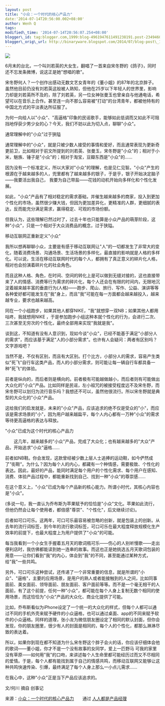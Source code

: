 ```yaml
--- 
layout: post 
title: "小众：一个时代的核心产品力" 
date:'2014-07-14T20:56:00.002+08:00' 
author: Wenh Q
tags:
modified\_time: '2014-07-14T20:56:07.254+08:00' 
blogger\_id: tag:blogger.com,1999:blog-4961947611491238191.post-2349460587680614970
blogger\_orig\_url: http://binaryware.blogspot.com/2014/07/blog-post\_1568.html
---
```

![](https://images-blogger-opensocial.googleusercontent.com/gadgets/proxy?url=http%3A%2F%2Fimage.woshipm.com%2Fwp-files%2F2014%2F07%2F016e5a07fdfd9653f2827fab80a3a9a9.jpg&container=blogger&gadget=a&rewriteMime=image%2F*)



6月末的台北，一个叫刘若英的大女生，翻唱了一首来自宋冬野的《鸽子》，同时还不忘发条微博，说这正是她"想唱的歌"。



宋冬野何人？一个创作出感动无数文艺女青年的《董小姐》的87年的北京胖子。虽然他目前仍没有刘若英这般被人熟知，但他在25岁以下年轻人的世界里，影响力却是刘若英所不及的，除了刘若英，另一位女神张曼玉也曾亲自与他通电话，希望可以在音乐上合作。甚至连一向不那么容易被"打动"的台湾青年，都被他特有的中国北方式的平淡表达所征服了。



为何一向给人以"小众"、"高逼格"印象的民谣歌手，能够如此低调而又如此不可阻挡地俘获少男少女的心？今天，我们不妨以此为切入点，聊聊"小众"。







通常理解中的"小众"过于狭隘



通常理解中的"小众"，就是只被少数人接受的事情和爱好，而且通常表现为更新奇更前卫，比如相对于前文所提到的刘若英、张曼玉，宋冬野是"小众"的；相对于小米，魅族、锤子是"小众"的；相对于淘宝，豆瓣东西是"小众"的……



因为没有一个标准定义，所以大家对"小众"的理解，也是见仁见智。"小众"产生的根源在于越来越多的人，兜里都有了越来越多的银子，于是乎，银子开始决定脑子——我要活出我自己，
我要为自己带盐——花钱的动机开始向多样化和个性化发展。



如此，"小众"产品有了相对稳定的需求基础，并催生越来越多的商家，投入到更加个性化的市场，虽然很少赚大钱，但因为更加差异化，更精准的人群，更细腻的表达，反而能充分满足需求，赢得稳定、可观的市场份额。



但我认为，这些理解已然过时了，过去十年也只能算是小众产品的萌芽阶段，这种"小众"，只是一个相对于大众消费品的概念，过于狭隘。







移动互联网正重新定义"小众"



我所以想再聊聊小众，主要是有感于移动互联网让"人"的一切都发生了非常大的变化，随着消费场景、沟通场景、生活场景的多样化，最直接的影响就是人格的多样化。可以说，生活在移动互联网时代的每个人，都拥有了真正意义的碎片化人格，相对也会扮演着碎片化的社会角色。



而且这种人格、角色，在时间、空间的转化上是可以做到无缝对接的，这也直接带来了人的情感、消费等行为需求的碎片化，每个人还会在有限的时间内，无限地沉淀着越来越丰富的垂直行为(人格)——跑步、爬山、旅行、写作、公益、演讲等等各种爱好都可能发生在"我"身上，而且"我"可能在每一方面都会越来越投入，越来越专业，要求也越来越高。



同在一个小组跑步，如果其他人都穿NIKE，"我"就想穿一双NB；如果其他人都用咕咚，我就想用NIKE
，于是参加跑步小组这种本就个性化的行为，会进行二次、三次甚至无穷次的个性化，最终全部用来实现"我就是我"。



谈到这，不知道有没有人意识到，现如今谈"小众"，已经不能基于满足"小部分人的需求"，而应该基于满足"人的小部分需求"。也许有人会疑问：两者有区别吗？文字游戏吧？



当然不是，不仅有区别，而且有大区别。打个比方，小部分人的需求，容易产生类似"死飞"自行车这类产品，而人的小部分需求，则可能让每一辆自行车都具备一种"死飞"的体验。



前者是纵向的，而后者则是横向的。前者极有可能越做越小，而后者则有可能做出大众化的"小众"产品。比如同样是民谣，左小祖咒的被接受程度远不及宋冬野，而宋冬野可以划归为流行音乐吗？我想还不可以，虽然他很流行。所以宋冬野就是典型的大众化的"小众"产品。



这给我们的启发就是，未来的"小众"产品，应该追求的绝不仅是受众的"小"，而应该是需求场景的"小"，因为用户越来越扁平，每个人内心都有一万种"小众"的需求等待更高逼格的表达与释放。











"小众"已成为这个时代的核心产品力



　　这几年，越来越多的"小众"产品，完成了大众化；也有越来越多的"大众"产品，开始追求"小众"逼格……



前者如NB鞋。你会发现，这款曾经被少数上层人士追捧的运动鞋，如今俨然成了"街鞋"。为什么？因为每个人的内心，都藏有一个种情感，需要极致、个性化的表达。因此，最好的产品，能同时满足每个用户的个性化需求、每个用户在感知、消费、体验产品过程中，都能重新找到自己、找到一种"小众"的尊崇感……



在这个意义上，"小众"已成为每个产品新的核心能力。所谓小时代，其核心内容也是"小众"。



(多说一句，我一直认为乔布斯为苹果赋予的恰恰是"小众"文化。苹果如此流行，但他仍然会让每个使用者，都倍感"尊崇"、"个性化"，后文继续讨论)。



后者如可口可乐。这两年，可口可乐最容易被忽略的创新，就是包装上的创新。从去年的流行词标签，到今年的流行歌词标签，可口可乐在最大程度释放规模化生产效率的前提下，也最大程度上为用户提供了"小众"的可能。



每当我看到一个小女生手握着五月天的歌词瓶可乐——伤心的人别听慢歌——走出便利店时，我仿佛都能读到她一连串的故事。而这也正是她挑选五月天歌词包装的用意——让你们看到"我"的内心，体会到"我"的不同，甚至能通过某种方式，给"我"一些共鸣。



另外，可口可乐这种尝试，还传递了一个非常重要的信息，就是所谓的"小众"、"逼格"，主要的应用场景，是用户的熟人或者能接触到的人之间，比如同事面前、美女面前、领导面前、朋友面前、客户面前等等。而不是一个毫无相干的人面前，有了这个前提，任何一种"小众"，都可能在每个人身上复制无数个相同的使用场景，而这恰恰为"小众"产品的大众化、商业化提供了可能。



比如，乔布斯看似为iPhone设定了一个统一的大众化的样式，但每个人都可以通过不同的手机外壳来赋予硬件的小众逼格，也可以通过桌面、app的不同来赋予软件的小众逼格。同样的道理，张小龙为微信朋友圈设定了相同的默认封面，但你会发现，你的朋友圈里，很少有人的封面是相同的，每个人的个性化，都那么淋淋尽致的表达着。



所以，如果你到现在都不知道为什么宋冬野这个胖子会火的话，你应该仔细体会他的歌词——董小姐，你才不是一个没有故事的女同学，爱上一匹野马
可我的家里没有草原——如何用"我"的口吻，来讲述每个人生命里都可能经历过而又不尽相同的爱情。于是，每个人都有能找到属于自己的情感共鸣，而移动互联网又能够让这种共鸣快速传染、引爆，最终满足了每个人身上那么一小点儿需求……



在我心中，这种"小众"正是当下产品应该追求的。



文/何川 摘自 创事记
<div>




</div>

<div>

来源：[小众：一个时代的核心产品力](http://www.woshipm.com/pmd/94292.html)　　通过 [人人都是产品经理](http://www.woshipm.com/)

</div>
